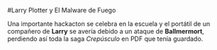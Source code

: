 #Larry Plotter y El Malware de Fuego

Una importante hackacton se celebra en la escuela y el portátil de un compañero de **Larry** se avería debido a un ataque de **Ballmermort**, perdiendo así toda la saga *Crepúsculo* en PDF que tenía guardado.